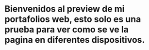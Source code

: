 # Bienvenidos al preview de mi portafolios web, esto solo es una prueba para ver como se ve la pagina en diferentes dispositivos.
